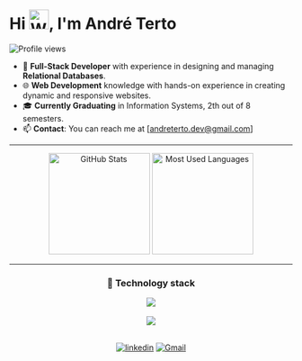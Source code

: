 <h1 align="left">Hi <img src="https://raw.githubusercontent.com/Tarikul-Islam-Anik/Animated-Fluent-Emojis/master/Emojis/Hand%20gestures/Waving%20Hand%20Light%20Skin%20Tone.png" alt="Waving Hand Light Skin Tone" width="35" height="35" />, I'm André Terto</h1>
<p align="left"> <img src="https://komarev.com/ghpvc/?username=andreterto-dev&color=blueviolet&style=for-the-badge" alt="Profile views" /> </p>

- 🚀 **Full-Stack Developer** with experience in designing and managing **Relational Databases**.
- 🌐 **Web Development** knowledge with hands-on experience in creating dynamic and responsive websites.
- 🎓 **Currently Graduating** in Information Systems, 2th out of 8 semesters.
- 📫 **Contact**: You can reach me at [andreterto.dev@gmail.com]

 <hr>
  <p align="center">
  <img height="180rem" alt="GitHub Stats" src="https://github-readme-stats.vercel.app/api?username=AndreTerto-dev&show_icons=true&theme=dark&bg_color=0d1117&border_radius=15&border_color=0d1117&count_private=true&rank_icon=github"/>
  <img height="180rem" alt="Most Used Languages" src="https://github-readme-stats.vercel.app/api/top-langs/?username=AndreTerto-dev&langs_count=5&layout=compact&theme=dark&bg_color=0d1117&border_radius=15&border_color=0d1117"/>
</p>


<hr>

  <div align ="center">
    <h3> 📜 Technology stack</h3>
    <a href="https://skillicons.dev">
      <img src="https://skillicons.dev/icons?i=php,laravel,java,git,postman,docker,postgresql,mysql,sqlite&perline=15" /</a>
      <br>
      <br>
  </div>

  <div align ="center">
    <a href="https://skillicons.dev">
      <img src="https://skillicons.dev/icons?i=javascript,html,css,react,typescript,nextjs,figma&perline=15" /</a>
      <br>
      <br>
  </div>

 <div align="center">
 <div display= inline-block>
     
[![linkedin](https://img.shields.io/badge/linkedin-0A66C2?style=for-the-badge&logo=linkedin&logoColor=white)](https://www.linkedin.com/in/andretertodev/)
[![Gmail](https://img.shields.io/badge/Gmail-D14836?style=for-the-badge&logo=gmail&logoColor=white)](mailto:andreterto.dev@gmail.com)

</div>
</div>
